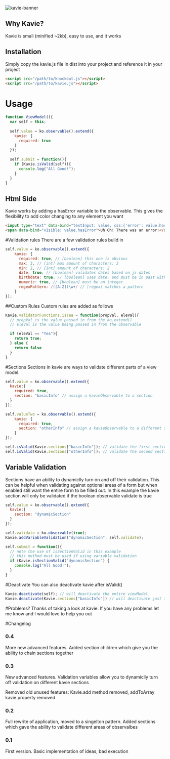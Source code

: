 ![kavie-banner](https://cloud.githubusercontent.com/assets/6363089/13166491/cafa75c2-d685-11e5-8be8-3f878a9454f7.png)

## Why Kavie?
Kavie is small (minified ~2kb), easy to use, and it works

## Installation
Simply copy the kavie.js file in dist into your project and reference it in your project

```html
<script src="/path/to/knockout.js"></script>
<script src="/path/to/kavie.js"></script>
```

# Usage

```javascript
function ViewModel(){
  var self = this;
  
  self.value = ko.observable().extend({
    kavie: {
      required: true
    }
  });
  
  self.submit = function(){
    if (Kavie.isValid(self)){
      console.log("All Good!");
    }
  }
}
```
## Html Side
Kavie works by adding a hasError variable to the observable. This gives the flexibility to add color changing to any element you want

```html
<input type="text" data-bind="textInput: value, css:{'error': value.hasError}"/>
<span data-bind="visible: value.hasError">Uh Oh! There was an error!</span>
```

#Validation rules
There are a few validation rules build in

```javascript
self.value = ko.observable().extend({
    kavie: {
      required: true, // [boolean] this one is obvious
      max: 3, // [int] max amount of characters: 3
      min: 2, // [int] amount of characters: 2
      date: true, // [boolean] validates dates based on js dates
      birthdate: true, // [boolean] uses date, and must be in past with persons age less than 120
      numeric: true, // [boolean] must be an integer
      regexPattern: /([A-Z])\w+/ // [regex] matches a pattern
    }
});
```

##Custom Rules
Custom rules are added as follows

```javascript
Kavie.validatorFunctions.isYea = function(propVal, eleVal){
  // propVal is the value passed in from the ko.extend()
  // eleVal is the value being passed in from the observable

  if (eleVal == "Yea"){
    return true;
  } else {
    return false
  }
}
```
#Sections
Sections in kavie are ways to validate different parts of a view model.

```javascript
self.value = ko.observable().extend({
  kavie:{
    required: true,
    section: "basicInfo" // assign a kavieObservable to a section
  }
});

self.valueTwo = ko.observable().extend({
    kavie: {
      required: true,
      section: "otherInfo" // assign a kavieObservable to a different section
    }
});

self.isValid(Kavie.sections["basicInfo"]); // validate the first section
self.isValid(Kavie.sections["otherInfo"]); // validate the second section
```

## Variable Validation
Sections have an ability to dynamiclly turn on and off their validation. This can be helpful when validating against optional areas of a form but when enabled still want the entire form to be filled out. In this example the kavie section will only be validated if the boolean observable validate is true

```javascript
self.value = ko.observable().extend({
  kavie:{
    section: "dynamicSection"
  }
});

self.validate = ko.observable(true);
Kavie.addVariableValidation("dynamicSection", self.validate);

self.submit = function(){
  // note the use of isSectionValid in this example
  // this method must be used if using variable validation
  if (Kavie.isSectionValid("dynamicSection") { 
    console.log("All Good!");
  }
}
```


#Deactivate
You can also deactivate kavie after isValid()

```javascript
Kavie.deactivate(self); // will deactivate the entire viewModel
Kavie.deactivate(Kavie.sections["basicInfo"]) // will deactivate just the basicInfo section
```

#Problems?
Thanks of taking a look at kavie. If you have any problems let me know and I would love to help you out


#Changelog

### 0.4
More new advanced features. Added section children which give you the ability to chain sections together

### 0.3
New advanced features. Validation variables allow you to dynamiclly turn off validation on different kavie sections

Removed old unused features: Kavie.add method removed, addToArray kavie property removed

### 0.2
Full rewrite of application, moved to a singelton pattern. Added sections which gave the ability to validate different areas of observalbes

### 0.1
First version. Basic implementation of ideas, bad execution

